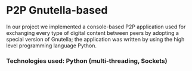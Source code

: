 # P2P Gnutella-based

In our project we implemented a console-based P2P application used for exchanging every type of digital content between peers by adopting a special version of Gnutella; the application was written by using the high level programming language Python.

### Technologies used: Python (multi-threading, Sockets)
